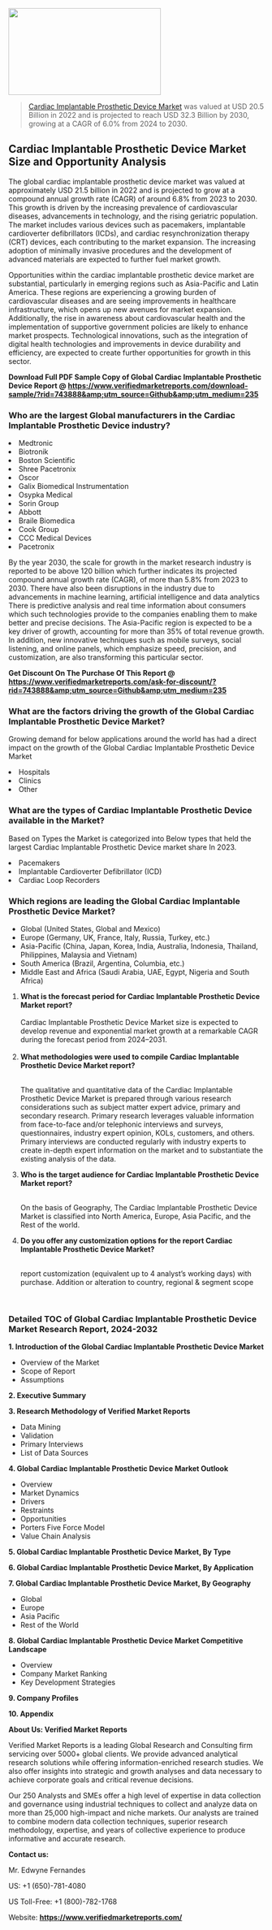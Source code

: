 <img src="https://ffe5etoiles.com/wp-content/uploads/2024/12/MST1-300x171.png" alt="" width="300" height="171" class="alignnone size-medium wp-image-20088" /><blockquote><p><p><a href="https://www.verifiedmarketreports.com/download-sample/?rid=743888&utm_source=Github&utm_medium=235" target="_blank">Cardiac Implantable Prosthetic Device Market</a> was valued at USD 20.5 Billion in 2022 and is projected to reach USD 32.3 Billion by 2030, growing at a CAGR of 6.0% from 2024 to 2030.</p></blockquote><p><h2>Cardiac Implantable Prosthetic Device Market Size and Opportunity Analysis</h2><p>The global cardiac implantable prosthetic device market was valued at approximately USD 21.5 billion in 2022 and is projected to grow at a compound annual growth rate (CAGR) of around 6.8% from 2023 to 2030. This growth is driven by the increasing prevalence of cardiovascular diseases, advancements in technology, and the rising geriatric population. The market includes various devices such as pacemakers, implantable cardioverter defibrillators (ICDs), and cardiac resynchronization therapy (CRT) devices, each contributing to the market expansion. The increasing adoption of minimally invasive procedures and the development of advanced materials are expected to further fuel market growth.</p><p>Opportunities within the cardiac implantable prosthetic device market are substantial, particularly in emerging regions such as Asia-Pacific and Latin America. These regions are experiencing a growing burden of cardiovascular diseases and are seeing improvements in healthcare infrastructure, which opens up new avenues for market expansion. Additionally, the rise in awareness about cardiovascular health and the implementation of supportive government policies are likely to enhance market prospects. Technological innovations, such as the integration of digital health technologies and improvements in device durability and efficiency, are expected to create further opportunities for growth in this sector.</p></p><p class=""><strong>Download Full PDF Sample Copy of Global Cardiac Implantable Prosthetic Device Report @ <a href="https://www.verifiedmarketreports.com/download-sample/?rid=743888&amp;utm_source=Github&amp;utm_medium=235" target="_blank">https://www.verifiedmarketreports.com/download-sample/?rid=743888&amp;utm_source=Github&amp;utm_medium=235</a></strong></p><h3 id="" class="">Who are the largest Global manufacturers in the Cardiac Implantable Prosthetic Device industry?</h3><p><li>Medtronic</li><li> Biotronik</li><li> Boston Scientific</li><li> Shree Pacetronix</li><li> Oscor</li><li> Galix Biomedical Instrumentation</li><li> Osypka Medical</li><li> Sorin Group</li><li> Abbott</li><li> Braile Biomedica</li><li> Cook Group</li><li> CCC Medical Devices</li><li> Pacetronix</li></p><div class=""><div class="" dir="" data-message-author-role="" data-message-id="" data-message-model-slug=""><div class=""><div class=""><div class=""><div class="" dir="" data-message-author-role="" data-message-id="" data-message-model-slug=""><div class=""><div class=""><p>By the year 2030, the scale for growth in the market research industry is reported to be above 120 billion which further indicates its projected compound annual growth rate (CAGR), of more than 5.8% from 2023 to 2030. There have also been disruptions in the industry due to advancements in machine learning, artificial intelligence and data analytics There is predictive analysis and real time information about consumers which such technologies provide to the companies enabling them to make better and precise decisions. The Asia-Pacific region is expected to be a key driver of growth, accounting for more than 35% of total revenue growth. In addition, new innovative techniques such as mobile surveys, social listening, and online panels, which emphasize speed, precision, and customization, are also transforming this particular sector.</p><p><strong>Get Discount On The Purchase Of This Report @&nbsp; <a href="https://www.verifiedmarketreports.com/ask-for-discount/?rid=743888&amp;utm_source=Github&amp;utm_medium=235" target="_blank">https://www.verifiedmarketreports.com/ask-for-discount/?rid=743888&amp;utm_source=Github&amp;utm_medium=235</a></strong></p></div></div></div></div></div></div></div></div><h3 id="" class="">What are the factors driving the growth of the Global Cardiac Implantable Prosthetic Device Market?</h3><p id="" class="">Growing demand for below applications around the world has had a direct impact on the growth of the Global Cardiac Implantable Prosthetic Device Market</p><p id="" class=""><li>Hospitals</li><li> Clinics</li><li> Other</li></p><h3 id="" class="">What are the types of Cardiac Implantable Prosthetic Device available in the Market?</h3><p id="" class="">Based on Types the Market is categorized into Below types that held the largest Cardiac Implantable Prosthetic Device market share In 2023.</p><p id="" class=""><li>Pacemakers</li><li> Implantable Cardioverter Defibrillator (ICD)</li><li> Cardiac Loop Recorders</li></p><h3 id="" class="">Which regions are leading the Global Cardiac Implantable Prosthetic Device Market?</h3><ul><li>Global (United States, Global and Mexico)</li><li>Europe (Germany, UK, France, Italy, Russia, Turkey, etc.)</li><li>Asia-Pacific (China, Japan, Korea, India, Australia, Indonesia, Thailand, Philippines, Malaysia and Vietnam)</li><li>South America (Brazil, Argentina, Columbia, etc.)</li><li>Middle East and Africa (Saudi Arabia, UAE, Egypt, Nigeria and South Africa)</li></ul><p><ol><li><strong>What is the forecast period for Cardiac Implantable Prosthetic Device Market report?<br /></strong><br /><span data-sheets-root="1" data-sheets-value="{&quot;1&quot;:2,&quot;2&quot;:&quot;XXXX size is expected to develop revenue and exponential market growth at a remarkable CAGR during the forecast period from 2024&ndash;2030.&quot;}" data-sheets-userformat="{&quot;2&quot;:12674,&quot;4&quot;:{&quot;1&quot;:2,&quot;2&quot;:16776960},&quot;10&quot;:2,&quot;11&quot;:0,&quot;15&quot;:&quot;Arial&quot;,&quot;16&quot;:12}">Cardiac Implantable Prosthetic Device Market size is expected to develop revenue and exponential market growth at a remarkable CAGR during the forecast period from 2024&ndash;2031.</span><br /><br /></li><li><strong>What methodologies were used to compile Cardiac Implantable Prosthetic Device Market report?<br /><br /></strong><p>The qualitative and quantitative data of the&nbsp;Cardiac Implantable Prosthetic Device Market is prepared through various research considerations such as subject matter expert advice, primary and secondary research. Primary research leverages valuable information from face-to-face and/or telephonic interviews and surveys, questionnaires, industry expert opinion, KOLs, customers, and others. Primary interviews are conducted regularly with industry experts to create in-depth expert information on the market and to substantiate the existing analysis of the data.&nbsp;</p></li><li><strong>Who is the target audience for Cardiac Implantable Prosthetic Device Market report?<br /><br /></strong><p>On the basis of Geography, The&nbsp;Cardiac Implantable Prosthetic Device Market is classified into North America, Europe, Asia Pacific, and the Rest of the world.</p></li><li><strong>Do you offer any customization options for the report Cardiac Implantable Prosthetic Device Market?<br /><br /></strong><p>report customization (equivalent up to 4 analyst&rsquo;s working days) with purchase. Addition or alteration to country, regional &amp; segment scope</p><p>&nbsp;</p></li></ol></p><h3 id="" class="">Detailed TOC of Global Cardiac Implantable Prosthetic Device Market Research Report, 2024-2032</h3><p id="" class=""><strong>1. Introduction of the Global Cardiac Implantable Prosthetic Device Market</strong></p><ul><li>Overview of the Market</li><li>Scope of Report</li><li>Assumptions</li></ul><p id="" class=""><strong>2. Executive Summary</strong></p><p id="" class=""><strong>3. Research Methodology of&nbsp;Verified Market Reports</strong></p><ul><li>Data Mining</li><li>Validation</li><li>Primary Interviews</li><li>List of Data Sources</li></ul><p id="" class=""><strong>4. Global Cardiac Implantable Prosthetic Device Market Outlook</strong></p><ul><li>Overview</li><li>Market Dynamics</li><li>Drivers</li><li>Restraints</li><li>Opportunities</li><li>Porters Five Force Model</li><li>Value Chain Analysis</li></ul><p id="" class=""><strong>5. Global Cardiac Implantable Prosthetic Device Market, By&nbsp;Type</strong></p><p id="" class=""><strong>6. Global Cardiac Implantable Prosthetic Device Market, By Application</strong></p><p id="" class=""><strong>7. Global Cardiac Implantable Prosthetic Device Market, By Geography</strong></p><ul><li>Global</li><li>Europe</li><li>Asia Pacific</li><li>Rest of the World</li></ul><p id="" class=""><strong>8. Global Cardiac Implantable Prosthetic Device Market Competitive Landscape</strong></p><ul><li>Overview</li><li>Company Market Ranking</li><li>Key Development Strategies</li></ul><p id="" class=""><strong>9. Company Profiles</strong></p><p id="" class=""><strong>10. Appendix</strong></p><p id="" class=""><strong>About Us: Verified Market Reports</strong></p><p id="" class="">Verified Market Reports is a leading Global Research and Consulting firm servicing over 5000+ global clients. We provide advanced analytical research solutions while offering information-enriched research studies. We also offer insights into strategic and growth analyses and data necessary to achieve corporate goals and critical revenue decisions.</p><p id="" class="">Our 250 Analysts and SMEs offer a high level of expertise in data collection and governance using industrial techniques to collect and analyze data on more than 25,000 high-impact and niche markets. Our analysts are trained to combine modern data collection techniques, superior research methodology, expertise, and years of collective experience to produce informative and accurate research.</p><p id="" class=""><strong>Contact us:</strong></p><p id="" class="">Mr. Edwyne Fernandes</p><p id="" class="">US: +1 (650)-781-4080</p><p id="" class="">US Toll-Free: +1 (800)-782-1768</p><p id="" class="">Website: <a target="" data-test-app-aware-link=""><strong>https://www.verifiedmarketreports.com/</strong></a></p>
